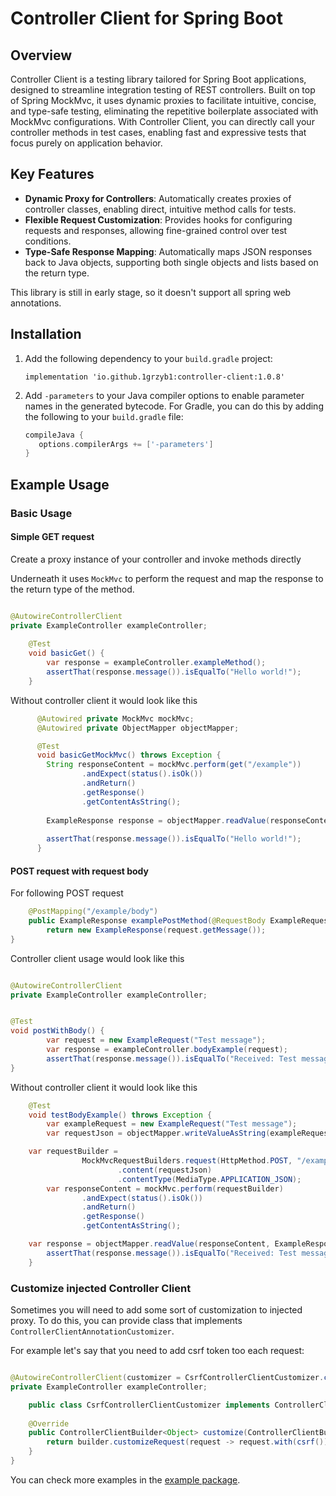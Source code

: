# Controller Client for Spring Boot

## Overview

Controller Client is a testing library tailored for Spring Boot applications, designed to streamline integration testing
of REST controllers. Built on top of Spring MockMvc, it uses dynamic proxies to facilitate intuitive, concise, and
type-safe testing, eliminating the repetitive boilerplate associated with MockMvc configurations. With Controller
Client, you can directly call your controller methods in test cases, enabling fast and expressive tests that focus
purely on application behavior.

## Key Features

- **Dynamic Proxy for Controllers**: Automatically creates proxies of controller classes, enabling direct, intuitive
  method calls for tests.
- **Flexible Request Customization**: Provides hooks for configuring requests and responses, allowing fine-grained
  control over test conditions.
- **Type-Safe Response Mapping**: Automatically maps JSON responses back to Java objects, supporting both single objects
  and lists based on the return type.

This library is still in early stage, so it doesn't support all spring web annotations.

## Installation

1. Add the following dependency to your `build.gradle` project:
    ```
    implementation 'io.github.1grzyb1:controller-client:1.0.8'
    ```
2. Add `-parameters` to your Java compiler options to enable parameter names in the generated bytecode.
   For Gradle, you can do this by adding the following to your `build.gradle` file:
   ```groovy
   compileJava {
      options.compilerArgs += ['-parameters']
   }
    ```

## Example Usage

### Basic Usage

#### Simple GET request

Create a proxy instance of your controller and invoke methods directly

Underneath it uses `MockMvc` to perform the request and map the response to the return type of the method.

```java

@AutowireControllerClient
private ExampleController exampleController;
    
    @Test
    void basicGet() {
        var response = exampleController.exampleMethod();
        assertThat(response.message()).isEqualTo("Hello world!");
    }
```

Without controller client it would look like this

```java
      @Autowired private MockMvc mockMvc;
      @Autowired private ObjectMapper objectMapper;

      @Test
      void basicGetMockMvc() throws Exception {
        String responseContent = mockMvc.perform(get("/example"))
                .andExpect(status().isOk())
                .andReturn()
                .getResponse()
                .getContentAsString();
    
        ExampleResponse response = objectMapper.readValue(responseContent, ExampleResponse.class);
    
        assertThat(response.message()).isEqualTo("Hello world!");
      }
```

#### POST request with request body

For following POST request

```java
    @PostMapping("/example/body")
    public ExampleResponse examplePostMethod(@RequestBody ExampleRequest request) {
        return new ExampleResponse(request.getMessage());
}
```

Controller client usage would look like this

```java

@AutowireControllerClient
private ExampleController exampleController;


@Test
void postWithBody() {
        var request = new ExampleRequest("Test message");
        var response = exampleController.bodyExample(request);
        assertThat(response.message()).isEqualTo("Received: Test message");
}
```

Without controller client it would look like this

```java
    @Test
    void testBodyExample() throws Exception {
        var exampleRequest = new ExampleRequest("Test message");
        var requestJson = objectMapper.writeValueAsString(exampleRequest);

    var requestBuilder =
                MockMvcRequestBuilders.request(HttpMethod.POST, "/example/body")
                        .content(requestJson)
                        .contentType(MediaType.APPLICATION_JSON);
        var responseContent = mockMvc.perform(requestBuilder)
                .andExpect(status().isOk())
                .andReturn()
                .getResponse()
                .getContentAsString();

    var response = objectMapper.readValue(responseContent, ExampleResponse.class);
        assertThat(response.message()).isEqualTo("Received: Test message");
    }

```

### Customize injected Controller Client

Sometimes you will need to add some sort of customization to injected proxy.
To do this, you can provide class that implements `ControllerClientAnnotationCustomizer`.

For example let's say that you need to add csrf token too each request:

```java

@AutowireControllerClient(customizer = CsrfControllerClientCustomizer.class)
private ExampleController exampleController;
```

```java
    public class CsrfControllerClientCustomizer implements ControllerClientAnnotationCustomizer {
    
    @Override
    public ControllerClientBuilder<Object> customize(ControllerClientBuilder<Object> builder) {
        return builder.customizeRequest(request -> request.with(csrf()));
    }
}
```

You can check more examples in the [example package](example/src/test/java/ovh/snet/grzybek/controller/client/example).